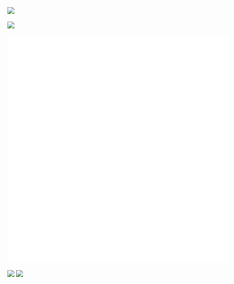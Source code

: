 ![](https://readme-typing-svg.demolab.com?font=Lexend&size=40&pause=1000&color=07817A&vCenter=true&random=false&width=435&lines=Now+Loading+.+.+.)

[![](https://streak-stats.demolab.com?user=gao0325ts&theme=iceberg)](https://git.io/streak-stats)

![](metrics.plugin.languages.details.svg)
![](metrics.plugin.achievements.svg)

[![](https://badge42.coday.fr/api/v2/clykl1nmm4378701p4a2d4uqb9/stats?cursusId=9&coalitionId=62)](https://profile.intra.42.fr/users/stakada)
[![](https://badge42.coday.fr/api/v2/clykl1nmm4378701p4a2d4uqb9/stats?cursusId=21&coalitionId=307)](https://profile.intra.42.fr/users/stakada)
